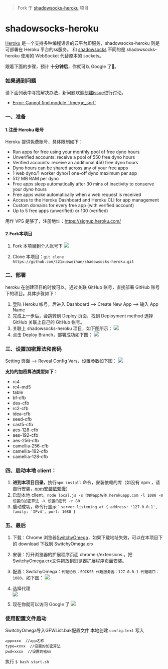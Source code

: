 > Fork 于 [shadowsocks-heroku](https://github.com/mrluanma/shadowsocks-heroku) 项目

# shadowsocks-heroku
[Heroku](https://www.heroku.com/) 是一个支持多种编程语言的云平台即服务，shadowsocks-heroku 则是可部署在 Heroku 平台的ss服务。
和 [shadowsocks](https://github.com/clowwindy/shadowsocks) 不同的是 shadowsocks-heroku 使用的 WebSocket 代替原本的 sockets。

跟着下面的步骤，预计 **十分钟后**，你就可以 Google 了👻。

### 如果遇到问题
请下面列表中寻找解决办法，新问题欢迎[创建issue](https://github.com/521xueweihan/shadowsocks-heroku/issues/new)进行讨论。
- [Error: Cannot find module './merge_sort'](https://github.com/521xueweihan/shadowsocks-heroku/issues/1)

### 一、准备
#### 1.注册 Heroku 帐号
Heroku 提供免费账号，具体限制如下：
- Run apps for free using your monthly pool of free dyno hours
- Unverified accounts: receive a pool of 550 free dyno hours
- Verified accounts: receive an additional 450 free dyno hours
- Dyno hours can be shared across any of your free apps
- 1 web dyno/1 worker dyno/1 one-off dyno maximum per app
- 512 MB RAM per dyno
- Free apps sleep automatically after 30 mins of inactivity to conserve your dyno hours
- Free apps wake automatically when a web request is received
- Access to the Heroku Dashboard and Heroku CLI for app management
- Custom domains for every free app (with verified account)
- Up to 5 free apps (unverified) or 100 (verified)

用作 VPS 是够了，注册地址：https://signup.heroku.com/

#### 2.Fork本项目
1. Fork 本项目到个人账号下
![](https://github.com/521xueweihan/shadowsocks-heroku/blob/master/img/4-min.png)

2. Clone 本项目：`git clone https://github.com/521xueweihan/shadowsocks-heroku.git`

### 二、部署
heroku 在创建项目的时候可以，通过关联 GitHub 账号，直接部署 GitHub 账号下的项目。具体步骤如下：

1. 登陆 Heroku 帐号，后进入 Dashboard ——> Create New App ——> 输入 App Name
2. 完成上一步后，会跳转到 Deploy 页面，找到 Deployment method 选择 GitHub 关联上自己的 GitHub 帐号。
3. 关联上 shadowsocks-heroku 项目，如下图所示：
    ![](https://github.com/521xueweihan/shadowsocks-heroku/blob/master/img/1-min.png)
4. 点击 Deploy Branch，部署成功如下图：
    ![](https://github.com/521xueweihan/shadowsocks-heroku/blob/master/img/2-min.png)

### 三、设置加密算法和密码
Setting 页面 ——> Reveal Config Vars，设置参数如下图：
![](https://github.com/521xueweihan/shadowsocks-heroku/blob/master/img/3-min.png)

**支持的加密算法类型如下：**  
- rc4
- rc4-md5
- table
- bf-cfb
- des-cfb
- rc2-cfb
- idea-cfb
- seed-cfb
- cast5-cfb
- aes-128-cfb
- aes-192-cfb
- aes-256-cfb
- camellia-256-cfb
- camellia-192-cfb
- camellia-128-cfb

### 四、启动本地 client：
1. **进到本项目目录**，执行`npm install` 命令，安装依赖的库（如没有 npm ，请自行安装，[npm安装依赖慢](http://www.cnblogs.com/xueweihan/p/5491730.html)）
2. 启动本地 client，`node local.js -s 你的app名称.herokuapp.com -l 1080 -m 设置的加密算法 -k 设置的密码 -r 80`
3. 启动成功，命令行显示：`server listening at { address: '127.0.0.1', family: 'IPv4', port: 1080 }`

### 五、最后
1. 下载：Chrome 浏览器[SwitchyOmega](https://github.com/FelisCatus/SwitchyOmega/releases/download/v2.3.21/SwitchyOmega.crx)，如果下载地址失效，可以在本项目下的 download 下找到 SwitchyOmega.crx

2. 安装：打开浏览器的扩展程序页面 chrome://extensions 。把SwitchyOmega.crx文件拖放到浏览器扩展程序页面安装。

3. 配置：SwitchyOmega：`代理协议：SOCKS5 代理服务器：127.0.0.1 代理端口：1080`，如下图：
![](https://github.com/521xueweihan/shadowsocks-heroku/blob/master/img/5-min.png)

4. 选择代理  
![](https://github.com/521xueweihan/shadowsocks-heroku/blob/master/img/6-min.png)

5. 现在你就可以访问 Google 了
![](https://github.com/521xueweihan/shadowsocks-heroku/blob/master/img/7-min.png)

### 使用配置文件启动
SwitchyOmega导入GFWList.bak配置文件 
本地创建 `config.text`
写入
```
app=xxx  //app名称
type=xxxx  //设置的加密算法
pwd=xxxx  //设置的密码
```
执行 `$ bash start.sh`	
